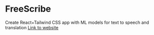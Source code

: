 # FreeScribe 

Create React+Tailwind CSS app with ML models for text to speech and translation
[Link to website](https://fayez-free-scribe-react.netlify.app/)
